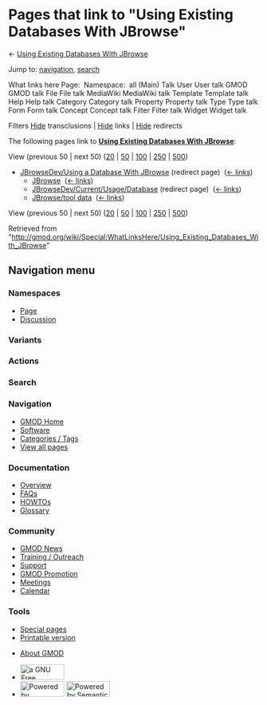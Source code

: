 <div id="mw-page-base" class="noprint">

</div>

<div id="mw-head-base" class="noprint">

</div>

<div id="content" class="mw-body" role="main">

<span id="top"></span>

<div id="mw-js-message" style="display:none;">

</div>



# <span dir="auto">Pages that link to "Using Existing Databases With JBrowse"</span>

<div id="bodyContent">

<div id="contentSub">

← <a
href="/mediawiki/index.php?title=Using_Existing_Databases_With_JBrowse&amp;redirect=no"
class="mw-redirect" title="Using Existing Databases With JBrowse">Using
Existing Databases With JBrowse</a>

</div>

<div id="jump-to-nav" class="mw-jump">

Jump to: [navigation](#mw-navigation), [search](#p-search)

</div>

<div id="mw-content-text">

What links here Page:  Namespace:  all (Main) Talk User User talk GMOD
GMOD talk File File talk MediaWiki MediaWiki talk Template Template talk
Help Help talk Category Category talk Property Property talk Type Type
talk Form Form talk Concept Concept talk Filter Filter talk Widget
Widget talk

Filters
[Hide](/mediawiki/index.php?title=Special:WhatLinksHere/Using_Existing_Databases_With_JBrowse&hidetrans=1 "Special:WhatLinksHere/Using Existing Databases With JBrowse")
transclusions \|
[Hide](/mediawiki/index.php?title=Special:WhatLinksHere/Using_Existing_Databases_With_JBrowse&hidelinks=1 "Special:WhatLinksHere/Using Existing Databases With JBrowse")
links \|
[Hide](/mediawiki/index.php?title=Special:WhatLinksHere/Using_Existing_Databases_With_JBrowse&hideredirs=1 "Special:WhatLinksHere/Using Existing Databases With JBrowse")
redirects

The following pages link to
**<a href="/wiki/Using_Existing_Databases_With_JBrowse"
class="mw-redirect" title="Using Existing Databases With JBrowse">Using
Existing Databases With JBrowse</a>**:

View (previous 50 \| next 50)
([20](/mediawiki/index.php?title=Special:WhatLinksHere/Using_Existing_Databases_With_JBrowse&limit=20 "Special:WhatLinksHere/Using Existing Databases With JBrowse")
\|
[50](/mediawiki/index.php?title=Special:WhatLinksHere/Using_Existing_Databases_With_JBrowse&limit=50 "Special:WhatLinksHere/Using Existing Databases With JBrowse")
\|
[100](/mediawiki/index.php?title=Special:WhatLinksHere/Using_Existing_Databases_With_JBrowse&limit=100 "Special:WhatLinksHere/Using Existing Databases With JBrowse")
\|
[250](/mediawiki/index.php?title=Special:WhatLinksHere/Using_Existing_Databases_With_JBrowse&limit=250 "Special:WhatLinksHere/Using Existing Databases With JBrowse")
\|
[500](/mediawiki/index.php?title=Special:WhatLinksHere/Using_Existing_Databases_With_JBrowse&limit=500 "Special:WhatLinksHere/Using Existing Databases With JBrowse"))

- [JBrowseDev/Using a Database With
  JBrowse](/mediawiki/index.php?title=JBrowseDev/Using_a_Database_With_JBrowse&redirect=no "JBrowseDev/Using a Database With JBrowse")
  (redirect page) ‎ <span class="mw-whatlinkshere-tools">([←
  links](/mediawiki/index.php?title=Special:WhatLinksHere&target=JBrowseDev%2FUsing+a+Database+With+JBrowse "Special:WhatLinksHere"))</span>
  - [JBrowse](/wiki/JBrowse "JBrowse") ‎
    <span class="mw-whatlinkshere-tools">([←
    links](/mediawiki/index.php?title=Special:WhatLinksHere&target=JBrowse "Special:WhatLinksHere"))</span>
  - [JBrowseDev/Current/Usage/Database](/mediawiki/index.php?title=JBrowseDev/Current/Usage/Database&redirect=no "JBrowseDev/Current/Usage/Database")
    (redirect page) ‎ <span class="mw-whatlinkshere-tools">([←
    links](/mediawiki/index.php?title=Special:WhatLinksHere&target=JBrowseDev%2FCurrent%2FUsage%2FDatabase "Special:WhatLinksHere"))</span>
  - [JBrowse/tool data](/wiki/JBrowse/tool_data "JBrowse/tool data") ‎
    <span class="mw-whatlinkshere-tools">([←
    links](/mediawiki/index.php?title=Special:WhatLinksHere&target=JBrowse%2Ftool+data "Special:WhatLinksHere"))</span>

View (previous 50 \| next 50)
([20](/mediawiki/index.php?title=Special:WhatLinksHere/Using_Existing_Databases_With_JBrowse&limit=20 "Special:WhatLinksHere/Using Existing Databases With JBrowse")
\|
[50](/mediawiki/index.php?title=Special:WhatLinksHere/Using_Existing_Databases_With_JBrowse&limit=50 "Special:WhatLinksHere/Using Existing Databases With JBrowse")
\|
[100](/mediawiki/index.php?title=Special:WhatLinksHere/Using_Existing_Databases_With_JBrowse&limit=100 "Special:WhatLinksHere/Using Existing Databases With JBrowse")
\|
[250](/mediawiki/index.php?title=Special:WhatLinksHere/Using_Existing_Databases_With_JBrowse&limit=250 "Special:WhatLinksHere/Using Existing Databases With JBrowse")
\|
[500](/mediawiki/index.php?title=Special:WhatLinksHere/Using_Existing_Databases_With_JBrowse&limit=500 "Special:WhatLinksHere/Using Existing Databases With JBrowse"))

</div>

<div class="printfooter">

Retrieved from
"<http://gmod.org/wiki/Special:WhatLinksHere/Using_Existing_Databases_With_JBrowse>"

</div>

<div id="catlinks" class="catlinks catlinks-allhidden">

</div>

<div class="visualClear">

</div>

</div>

</div>

<div id="mw-navigation">

## Navigation menu

<div id="mw-head">



<div id="left-navigation">

<div id="p-namespaces" class="vectorTabs" role="navigation"
aria-labelledby="p-namespaces-label">

### Namespaces

- <span id="ca-nstab-main"><a href="/wiki/Using_Existing_Databases_With_JBrowse" accesskey="c"
  title="View the content page [c]">Page</a></span>
- <span id="ca-talk"><a
  href="/mediawiki/index.php?title=Talk:Using_Existing_Databases_With_JBrowse&amp;action=edit&amp;redlink=1"
  accesskey="t"
  title="Discussion about the content page [t]">Discussion</a></span>

</div>

<div id="p-variants" class="vectorMenu emptyPortlet" role="navigation"
aria-labelledby="p-variants-label">

### 

### Variants[](#)

<div class="menu">

</div>

</div>

</div>

<div id="right-navigation">



<div id="p-cactions" class="vectorMenu emptyPortlet" role="navigation"
aria-labelledby="p-cactions-label">

### Actions[](#)

<div class="menu">

</div>

</div>

<div id="p-search" role="search">

### Search

<div id="simpleSearch">

</div>

</div>

</div>

</div>

<div id="mw-panel">

<div id="p-logo" role="banner">

<a href="/wiki/Main_Page"
style="background-image: url(http://gmod.org/images/GMOD-cogs.png);"
title="Visit the main page"></a>

</div>

<div id="p-Navigation" class="portal" role="navigation"
aria-labelledby="p-Navigation-label">

### Navigation

<div class="body">

- <span id="n-GMOD-Home">[GMOD Home](/wiki/Main_Page)</span>
- <span id="n-Software">[Software](/wiki/GMOD_Components)</span>
- <span id="n-Categories-.2F-Tags">[Categories /
  Tags](/wiki/Categories)</span>
- <span id="n-View-all-pages">[View all
  pages](/wiki/Special:AllPages)</span>

</div>

</div>

<div id="p-Documentation" class="portal" role="navigation"
aria-labelledby="p-Documentation-label">

### Documentation

<div class="body">

- <span id="n-Overview">[Overview](/wiki/Overview)</span>
- <span id="n-FAQs">[FAQs](/wiki/Category:FAQ)</span>
- <span id="n-HOWTOs">[HOWTOs](/wiki/Category:HOWTO)</span>
- <span id="n-Glossary">[Glossary](/wiki/Glossary)</span>

</div>

</div>

<div id="p-Community" class="portal" role="navigation"
aria-labelledby="p-Community-label">

### Community

<div class="body">

- <span id="n-GMOD-News">[GMOD News](/wiki/GMOD_News)</span>
- <span id="n-Training-.2F-Outreach">[Training /
  Outreach](/wiki/Training_and_Outreach)</span>
- <span id="n-Support">[Support](/wiki/Support)</span>
- <span id="n-GMOD-Promotion">[GMOD
  Promotion](/wiki/GMOD_Promotion)</span>
- <span id="n-Meetings">[Meetings](/wiki/Meetings)</span>
- <span id="n-Calendar">[Calendar](/wiki/Calendar)</span>

</div>

</div>

<div id="p-tb" class="portal" role="navigation"
aria-labelledby="p-tb-label">

### Tools

<div class="body">

- <span id="t-specialpages"><a href="/wiki/Special:SpecialPages" accesskey="q"
  title="A list of all special pages [q]">Special pages</a></span>
- <span id="t-print"><a
  href="/mediawiki/index.php?title=Special:WhatLinksHere/Using_Existing_Databases_With_JBrowse&amp;printable=yes"
  rel="alternate" accesskey="p"
  title="Printable version of this page [p]">Printable version</a></span>

</div>

</div>

</div>

</div>

<div id="footer" role="contentinfo">

- <span id="footer-places-about">[About
  GMOD](/wiki/GMOD:About "GMOD:About")</span>

<!-- -->

- <span id="footer-copyrightico">[<img src="http://www.gnu.org/graphics/gfdl-logo-small.png" width="88"
  height="31" alt="a GNU Free Documentation License" />](http://www.gnu.org/licenses/fdl-1.3.html)</span>
- <span id="footer-poweredbyico">[<img src="/mediawiki/skins/common/images/poweredby_mediawiki_88x31.png"
  width="88" height="31" alt="Powered by MediaWiki" />](//www.mediawiki.org/)
  [<img
  src="/mediawiki/extensions/SemanticMediaWiki/includes/../resources/images/smw_button.png"
  width="88" height="31" alt="Powered by Semantic MediaWiki" />](https://www.semantic-mediawiki.org/wiki/Semantic_MediaWiki)</span>

<div style="clear:both">

</div>

</div>
